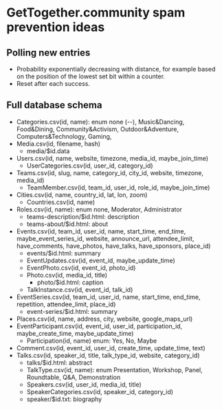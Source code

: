 # GetTogether.community spam prevention ideas

## Polling new entries

* Probability exponentially decreasing with distance, for example based on the position of the lowest set bit within a counter.
* Reset after each success.

## Full database schema

* Categories.csv(id, name): enum none (--), Music&Dancing, Food&Dining, Community&Activism, Outdoor&Adventure, Computers&Technology, Gaming, 
* Media.csv(id, filename, hash)
  * media/$id.data
* Users.csv(id, name, website, timezone, media_id, maybe_join_time)
  * UserCategories.csv(id, user_id, category_id)
* Teams.csv(id, slug, name, category_id, city_id, website, timezone, media_id)
  * TeamMember.csv(id, team_id, user_id, role_id, maybe_join_time)
* Cities.csv(id, name, country_id, lat, lon, zoom)
  * Countries.csv(id, name)
* Roles.csv(id, name): enum none, Moderator, Administrator
  * teams-description/$id.html: description
  * teams-about/$id.html: about
* Events.csv(id, team_id, user_id, name, start_time, end_time, maybe_event_series_id, website, announce_url, attendee_limit, have_comments, have_photos, have_talks, have_sponsors, place_id)
  * events/$id.html: summary
  * EventUpdates.csv(id, event_id, maybe_update_time)
  * EventPhoto.csv(id, event_id, photo_id)
  * Photo.csv(id, media_id, title)
    * photo/$id.html: caption
  * TalkInstance.csv(id, event_id, talk_id)
* EventSeries.csv(id, team_id, user_id, name, start_time, end_time, repetition, attendee_limit, place_id)
  * event-series/$id.html: summary
* Places.csv(id, name, address, city, website, google_maps_url)
* EventParticipant.csv(id, event_id, user_id, participation_id, maybe_create_time, maybe_update_time)
  * Participation(id, name) enum: Yes, No, Maybe
* Comment.csv(id, event_id, user_id, create_time, update_time, text)
* Talks.csv(id, speaker_id, title, talk_type_id, website, category_id)
  * talks/$id.html: abstract
  * TalkType.csv(id, name): enum Presentation, Workshop, Panel, Roundtable, Q&A, Demonstration
  * Speakers.csv(id, user_id, media_id, title)
  * SpeakerCategories.csv(id, speaker_id, category_id)
  * speaker/$id.txt: biography
